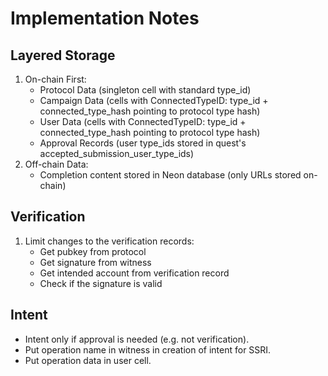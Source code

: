 # Implementation Notes

## Layered Storage

1. On-chain First:
   - Protocol Data (singleton cell with standard type_id)
   - Campaign Data (cells with ConnectedTypeID: type_id + connected_type_hash pointing to protocol type hash)
   - User Data (cells with ConnectedTypeID: type_id + connected_type_hash pointing to protocol type hash)
   - Approval Records (user type_ids stored in quest's accepted_submission_user_type_ids)
2. Off-chain Data:
   - Completion content stored in Neon database (only URLs stored on-chain)

## Verification

1. Limit changes to the verification records:
   - Get pubkey from protocol
   - Get signature from witness
   - Get intended account from verification record
   - Check if the signature is valid

## Intent

- Intent only if approval is needed (e.g. not verification).
- Put operation name in witness in creation of intent for SSRI.
- Put operation data in user cell.
